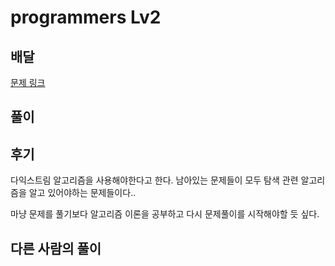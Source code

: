 # programmers Lv2

## 배달

[문제 링크](https://programmers.co.kr/learn/courses/30/lessons/12978)

## 풀이


## 후기

다익스트림 알고리즘을 사용해야한다고 한다. 남아있는 문제들이 모두 탐색 관련 알고리즘을 알고 있어야하는 문제들이다.. 

마냥 문제를 풀기보다 알고리즘 이론을 공부하고 다시 문제풀이를 시작해야할 듯 싶다. 

## 다른 사람의 풀이